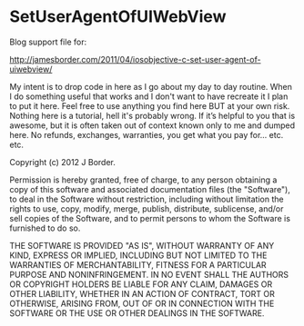 SetUserAgentOfUIWebView
=======================

Blog support file for:

http://jamesborder.com/2011/04/iosobjective-c-set-user-agent-of-uiwebview/

My intent is to drop code in here as I go about my day to day routine. When I do something useful that works and I don't want to have recreate it I plan to put it here. Feel free to use anything you find here BUT at your own risk. Nothing here is a tutorial, hell it's probably wrong. If it’s helpful to you that is awesome, but it is often taken out of context known only to me and dumped here. No refunds, exchanges, warranties, you get what you pay for... etc. etc.

Copyright (c) 2012 J Border.

Permission is hereby granted, free of charge, to any person obtaining a copy of this software and associated documentation files (the "Software"), to deal in the Software without restriction, including without limitation the rights to use, copy, modify, merge, publish, distribute, sublicense, and/or sell copies of the Software, and to permit persons to whom the Software is furnished to do so.

THE SOFTWARE IS PROVIDED "AS IS", WITHOUT WARRANTY OF ANY KIND, EXPRESS OR IMPLIED, INCLUDING BUT NOT LIMITED TO THE WARRANTIES OF MERCHANTABILITY, FITNESS FOR A PARTICULAR PURPOSE AND NONINFRINGEMENT. IN NO EVENT SHALL THE AUTHORS OR COPYRIGHT HOLDERS BE LIABLE FOR ANY CLAIM, DAMAGES OR OTHER LIABILITY, WHETHER IN AN ACTION OF CONTRACT, TORT OR OTHERWISE, ARISING FROM, OUT OF OR IN CONNECTION WITH THE SOFTWARE OR THE USE OR OTHER DEALINGS IN THE SOFTWARE.

